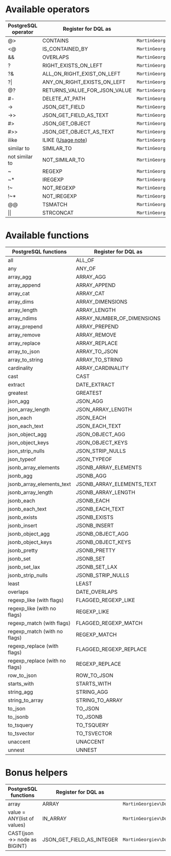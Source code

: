 # Available operators

| PostgreSQL operator | Register for DQL as                             | Implemented by                                                                  |
|---------------------|-------------------------------------------------|---------------------------------------------------------------------------------|
| @>                  | CONTAINS                                        | `MartinGeorgiev\Doctrine\ORM\Query\AST\Functions\Contains`                      |
| <@                  | IS_CONTAINED_BY                                 | `MartinGeorgiev\Doctrine\ORM\Query\AST\Functions\IsContainedBy`                 |
| &&                  | OVERLAPS                                        | `MartinGeorgiev\Doctrine\ORM\Query\AST\Functions\Overlaps`                      |
| ?                   | RIGHT_EXISTS_ON_LEFT                            | `MartinGeorgiev\Doctrine\ORM\Query\AST\Functions\TheRightExistsOnTheLeft`       |
| ?&                  | ALL_ON_RIGHT_EXIST_ON_LEFT                      | `MartinGeorgiev\Doctrine\ORM\Query\AST\Functions\AllOnTheRightExistOnTheLeft`   |
| ?\|                 | ANY_ON_RIGHT_EXISTS_ON_LEFT                     | `MartinGeorgiev\Doctrine\ORM\Query\AST\Functions\AnyOnTheRightExistsOnTheLeft`  |
| @?                  | RETURNS_VALUE_FOR_JSON_VALUE                    | `MartinGeorgiev\Doctrine\ORM\Query\AST\Functions\ReturnsValueForJsonValue`      |
| #-                  | DELETE_AT_PATH                                  | `MartinGeorgiev\Doctrine\ORM\Query\AST\Functions\DeleteAtPath`                  |
| ->                  | JSON_GET_FIELD                                  | `MartinGeorgiev\Doctrine\ORM\Query\AST\Functions\JsonGetField`                  |
| ->>                 | JSON_GET_FIELD_AS_TEXT                          | `MartinGeorgiev\Doctrine\ORM\Query\AST\Functions\JsonGetFieldAsText`            |
| #>                  | JSON_GET_OBJECT                                 | `MartinGeorgiev\Doctrine\ORM\Query\AST\Functions\JsonGetObject`                 |
| #>>                 | JSON_GET_OBJECT_AS_TEXT                         | `MartinGeorgiev\Doctrine\ORM\Query\AST\Functions\JsonGetObjectAsText`           |
| ilike               | ILIKE ([Usage note](USE-CASES-AND-EXAMPLES.md)) | `MartinGeorgiev\Doctrine\ORM\Query\AST\Functions\Ilike`                         |
| similar to          | SIMILAR_TO                                      | `MartinGeorgiev\Doctrine\ORM\Query\AST\Functions\SimilarTo`                     |
| not similar to      | NOT_SIMILAR_TO                                  | `MartinGeorgiev\Doctrine\ORM\Query\AST\Functions\NotSimilarTo`                  |
| ~                   | REGEXP                                          | `MartinGeorgiev\Doctrine\ORM\Query\AST\Functions\Regexp`                        |
| ~*                  | IREGEXP                                         | `MartinGeorgiev\Doctrine\ORM\Query\AST\Functions\IRegexp`                       |
| !~                  | NOT_REGEXP                                      | `MartinGeorgiev\Doctrine\ORM\Query\AST\Functions\NotRegexp`                     |
| !~*                 | NOT_IREGEXP                                     | `MartinGeorgiev\Doctrine\ORM\Query\AST\Functions\NotIRegexp`                    |
| @@                  | TSMATCH                                         | `MartinGeorgiev\Doctrine\ORM\Query\AST\Functions\Tsmatch`                       |
| \|\|                | STRCONCAT                                       | `MartinGeorgiev\Doctrine\ORM\Query\AST\Functions\StrConcat`                     |

# Available functions

| PostgreSQL functions | Register for DQL as | Implemented by
|---|---|---|
| all | ALL_OF | `MartinGeorgiev\Doctrine\ORM\Query\AST\Functions\All` |
| any | ANY_OF | `MartinGeorgiev\Doctrine\ORM\Query\AST\Functions\Any` |
| array_agg | ARRAY_AGG | `MartinGeorgiev\Doctrine\ORM\Query\AST\Functions\ArrayAgg` |
| array_append | ARRAY_APPEND | `MartinGeorgiev\Doctrine\ORM\Query\AST\Functions\ArrayAppend` |
| array_cat | ARRAY_CAT | `MartinGeorgiev\Doctrine\ORM\Query\AST\Functions\ArrayCat` |
| array_dims | ARRAY_DIMENSIONS | `MartinGeorgiev\Doctrine\ORM\Query\AST\Functions\ArrayDimensions` |
| array_length | ARRAY_LENGTH | `MartinGeorgiev\Doctrine\ORM\Query\AST\Functions\ArrayLength` |
| array_ndims | ARRAY_NUMBER_OF_DIMENSIONS | `MartinGeorgiev\Doctrine\ORM\Query\AST\Functions\ArrayNumberOfDimensions` |
| array_prepend | ARRAY_PREPEND | `MartinGeorgiev\Doctrine\ORM\Query\AST\Functions\ArrayPrepend` |
| array_remove | ARRAY_REMOVE | `MartinGeorgiev\Doctrine\ORM\Query\AST\Functions\ArrayRemove` |
| array_replace | ARRAY_REPLACE | `MartinGeorgiev\Doctrine\ORM\Query\AST\Functions\ArrayReplace` |
| array_to_json | ARRAY_TO_JSON | `MartinGeorgiev\Doctrine\ORM\Query\AST\Functions\ArrayToJson` |
| array_to_string | ARRAY_TO_STRING | `MartinGeorgiev\Doctrine\ORM\Query\AST\Functions\ArrayToString` |
| cardinality | ARRAY_CARDINALITY | `MartinGeorgiev\Doctrine\ORM\Query\AST\Functions\Cardinality` |
| cast | CAST | `MartinGeorgiev\Doctrine\ORM\Query\AST\Functions\Cast` |
| extract | DATE_EXTRACT | `MartinGeorgiev\Doctrine\ORM\Query\AST\Functions\DateExtract` | 
| greatest | GREATEST | `MartinGeorgiev\Doctrine\ORM\Query\AST\Functions\Greatest` |
| json_agg | JSON_AGG | `MartinGeorgiev\Doctrine\ORM\Query\AST\Functions\JsonAgg` |
| json_array_length | JSON_ARRAY_LENGTH | `MartinGeorgiev\Doctrine\ORM\Query\AST\Functions\JsonArrayLength` |
| json_each | JSON_EACH | `MartinGeorgiev\Doctrine\ORM\Query\AST\Functions\JsonEach` |
| json_each_text | JSON_EACH_TEXT | `MartinGeorgiev\Doctrine\ORM\Query\AST\Functions\JsonEachText` |
| json_object_agg | JSON_OBJECT_AGG | `MartinGeorgiev\Doctrine\ORM\Query\AST\Functions\JsonObjectAgg` |
| json_object_keys | JSON_OBJECT_KEYS | `MartinGeorgiev\Doctrine\ORM\Query\AST\Functions\JsonObjectKeys` |
| json_strip_nulls | JSON_STRIP_NULLS | `MartinGeorgiev\Doctrine\ORM\Query\AST\Functions\JsonStripNulls` |
| json_typeof | JSON_TYPEOF | `MartinGeorgiev\Doctrine\ORM\Query\AST\Functions\JsonTypeof` |
| jsonb_array_elements | JSONB_ARRAY_ELEMENTS | `MartinGeorgiev\Doctrine\ORM\Query\AST\Functions\JsonbArrayElements` |
| jsonb_agg | JSONB_AGG | `MartinGeorgiev\Doctrine\ORM\Query\AST\Functions\JsonbAgg` |
| jsonb_array_elements_text | JSONB_ARRAY_ELEMENTS_TEXT | `MartinGeorgiev\Doctrine\ORM\Query\AST\Functions\JsonbArrayElementsText` |
| jsonb_array_length | JSONB_ARRAY_LENGTH | `MartinGeorgiev\Doctrine\ORM\Query\AST\Functions\JsonbArrayLength` |
| jsonb_each | JSONB_EACH | `MartinGeorgiev\Doctrine\ORM\Query\AST\Functions\JsonbEach` |
| jsonb_each_text | JSONB_EACH_TEXT | `MartinGeorgiev\Doctrine\ORM\Query\AST\Functions\JsonbEachText` |
| jsonb_exists | JSONB_EXISTS | `MartinGeorgiev\Doctrine\ORM\Query\AST\Functions\JsonbExists` |
| jsonb_insert | JSONB_INSERT | `MartinGeorgiev\Doctrine\ORM\Query\AST\Functions\JsonbInsert` |
| jsonb_object_agg | JSONB_OBJECT_AGG | `MartinGeorgiev\Doctrine\ORM\Query\AST\Functions\JsonbObjectAgg` |
| jsonb_object_keys | JSONB_OBJECT_KEYS |`MartinGeorgiev\Doctrine\ORM\Query\AST\Functions\JsonbObjectKeys` |
| jsonb_pretty | JSONB_PRETTY | `MartinGeorgiev\Doctrine\ORM\Query\AST\Functions\JsonbPretty` |
| jsonb_set | JSONB_SET | `MartinGeorgiev\Doctrine\ORM\Query\AST\Functions\JsonbSet` |
| jsonb_set_lax | JSONB_SET_LAX | `MartinGeorgiev\Doctrine\ORM\Query\AST\Functions\JsonbSetLax` |
| jsonb_strip_nulls | JSONB_STRIP_NULLS | `MartinGeorgiev\Doctrine\ORM\Query\AST\Functions\JsonbStripNulls` |
| least | LEAST | `MartinGeorgiev\Doctrine\ORM\Query\AST\Functions\Least` |
| overlaps | DATE_OVERLAPS | `MartinGeorgiev\Doctrine\ORM\Query\AST\Functions\DateOverlaps` |
| regexp_like (with flags) | FLAGGED_REGEXP_LIKE | `MartinGeorgiev\Doctrine\ORM\Query\AST\Functions\FlaggedRegexpLike` |
| regexp_like (with no flags) | REGEXP_LIKE | `MartinGeorgiev\Doctrine\ORM\Query\AST\Functions\RegexpLike` |
| regexp_match (with flags) | FLAGGED_REGEXP_MATCH | `MartinGeorgiev\Doctrine\ORM\Query\AST\Functions\FlaggedRegexpMatch` |
| regexp_match (with no flags) | REGEXP_MATCH | `MartinGeorgiev\Doctrine\ORM\Query\AST\Functions\RegexpMatch` |
| regexp_replace (with flags) | FLAGGED_REGEXP_REPLACE | `MartinGeorgiev\Doctrine\ORM\Query\AST\Functions\FlaggedRegexpReplace` |
| regexp_replace (with no flags) | REGEXP_REPLACE | `MartinGeorgiev\Doctrine\ORM\Query\AST\Functions\RegexpReplace` |
| row_to_json | ROW_TO_JSON | `MartinGeorgiev\Doctrine\ORM\Query\AST\Functions\RowToJson` |
| starts_with | STARTS_WITH | `MartinGeorgiev\Doctrine\ORM\Query\AST\Functions\StartsWith` |
| string_agg | STRING_AGG | `MartinGeorgiev\Doctrine\ORM\Query\AST\Functions\StringAgg` |
| string_to_array | STRING_TO_ARRAY | `MartinGeorgiev\Doctrine\ORM\Query\AST\Functions\StringToArray` |
| to_json | TO_JSON | `MartinGeorgiev\Doctrine\ORM\Query\AST\Functions\ToJson` |
| to_jsonb | TO_JSONB | `MartinGeorgiev\Doctrine\ORM\Query\AST\Functions\ToJsonb` |
| to_tsquery | TO_TSQUERY | `MartinGeorgiev\Doctrine\ORM\Query\AST\Functions\ToTsquery` |
| to_tsvector | TO_TSVECTOR | `MartinGeorgiev\Doctrine\ORM\Query\AST\Functions\ToTsvector` |
| unaccent | UNACCENT | `MartinGeorgiev\Doctrine\ORM\Query\AST\Functions\Unaccent` |
| unnest | UNNEST | `MartinGeorgiev\Doctrine\ORM\Query\AST\Functions\Unnest` |


# Bonus helpers

| PostgreSQL functions | Register for DQL as | Implemented by
|---|---|---|
| array | ARRAY | `MartinGeorgiev\Doctrine\ORM\Query\AST\Functions\Arr` |
| value = ANY(list of values) | IN_ARRAY | `MartinGeorgiev\Doctrine\ORM\Query\AST\Functions\InArray` |
| CAST(json ->> node as BIGINT) | JSON_GET_FIELD_AS_INTEGER | `MartinGeorgiev\Doctrine\ORM\Query\AST\Functions\JsonGetFieldAsInteger` |
